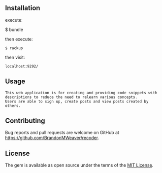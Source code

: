 ## Installation

execute:

  $ bundle

then execute:

	$ rackup

then visit:

	localhost:9292/

## Usage

	This web application is for creating and providing code snippets with descriptions to reduce the need to relearn various concepts.
	Users are able to sign up, create posts and view posts created by others.

## Contributing

Bug reports and pull requests are welcome on GitHub at https://github.com/BrandonMWeaver/recoder.

## License

The gem is available as open source under the terms of the [MIT License](https://opensource.org/licenses/MIT).
